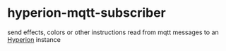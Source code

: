 # hyperion-mqtt-subscriber
send effects, colors or other instructions read from mqtt messages to an [Hyperion](https://hyperion-project.org) instance

